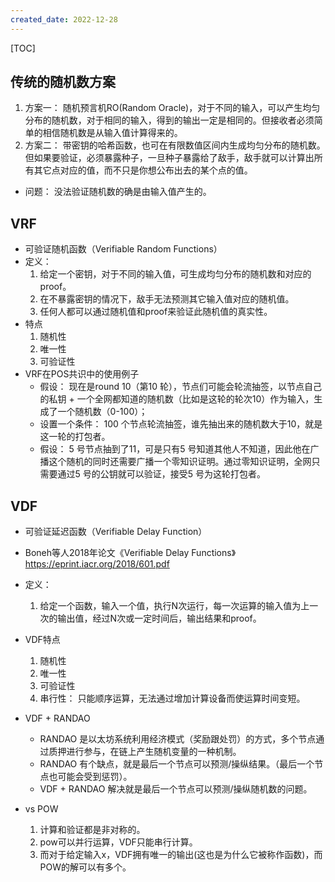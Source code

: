 ```yaml
---
created_date: 2022-12-28
---
```


[TOC]

## 传统的随机数方案

1. 方案一： 随机预言机RO(Random Oracle)，对于不同的输入，可以产生均匀分布的随机数，对于相同的输入，得到的输出一定是相同的。但接收者必须简单的相信随机数是从输入值计算得来的。
2. 方案二： 带密钥的哈希函数，也可在有限数值区间内生成均匀分布的随机数。但如果要验证，必须暴露种子，一旦种子暴露给了敌手，敌手就可以计算出所有其它点对应的值，而不只是你想公布出去的某个点的值。

- 问题： 没法验证随机数的确是由输入值产生的。

## VRF

- 可验证随机函数（Verifiable Random Functions）
- 定义：
  1. 给定一个密钥，对于不同的输入值，可生成均匀分布的随机数和对应的proof。
  2. 在不暴露密钥的情况下，敌手无法预测其它输入值对应的随机值。
  3. 任何人都可以通过随机值和proof来验证此随机值的真实性。
- 特点
  1. 随机性
  2. 唯一性
  3. 可验证性
- VRF在POS共识中的使用例子
  - 假设： 现在是round 10（第10 轮），节点们可能会轮流抽签，以节点自己的私钥 + 一个全网都知道的随机数（比如是这轮的轮次10）作为输入，生成了一个随机数（0-100）；
  - 设置一个条件： 100 个节点轮流抽签，谁先抽出来的随机数大于10，就是这一轮的打包者。
  - 假设： 5 号节点抽到了11，可是只有5 号知道其他人不知道，因此他在广播这个随机的同时还需要广播一个零知识证明。通过零知识证明，全网只需要通过5 号的公钥就可以验证，接受5 号为这轮打包者。

## VDF

- 可验证延迟函数（Verifiable Delay Function）

- Boneh等人2018年论文《Verifiable Delay Functions》 https://eprint.iacr.org/2018/601.pdf

- 定义：

  1. 给定一个函数，输入一个值，执行N次运行，每一次运算的输入值为上一次的输出值，经过N次或一定时间后，输出结果和proof。

- VDF特点

  1. 随机性
  2. 唯一性
  3. 可验证性
  4. 串行性： 只能顺序运算，无法通过增加计算设备而使运算时间变短。

- VDF + RANDAO

  - RANDAO 是以太坊系统利用经济模式（奖励跟处罚）的方式，多个节点通过质押进行参与，在链上产生随机变量的一种机制。
  - RANDAO 有个缺点，就是最后一个节点可以预测/操纵结果。（最后一个节点也可能会受到惩罚）。
  - VDF + RANDAO 解决就是最后一个节点可以预测/操纵随机数的问题。

- vs POW

  1. 计算和验证都是非对称的。
  2. pow可以并行运算，VDF只能串行计算。
  3. 而对于给定输入x，VDF拥有唯一的输出(这也是为什么它被称作函数)，而POW的解可以有多个。
